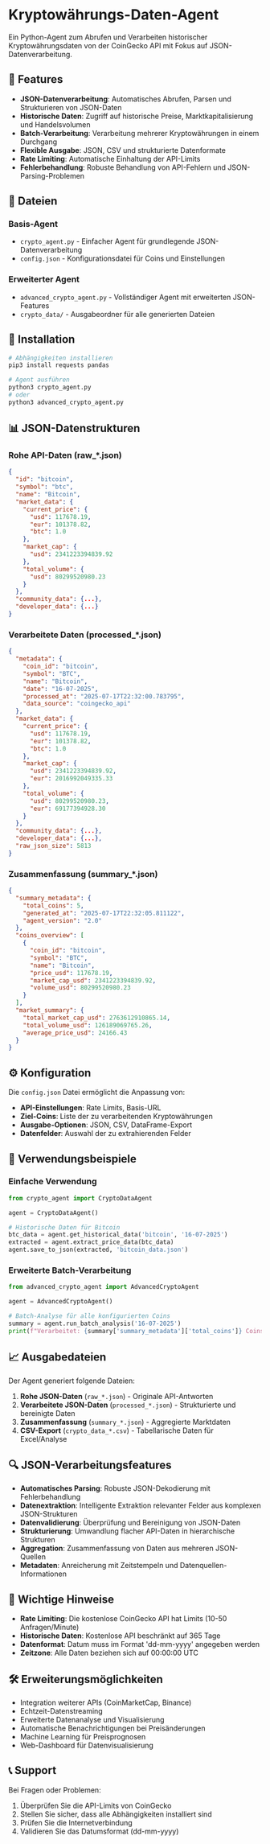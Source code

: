 # Kryptowährungs-Daten-Agent

Ein Python-Agent zum Abrufen und Verarbeiten historischer Kryptowährungsdaten von der CoinGecko API mit Fokus auf JSON-Datenverarbeitung.

## 🚀 Features

- **JSON-Datenverarbeitung**: Automatisches Abrufen, Parsen und Strukturieren von JSON-Daten
- **Historische Daten**: Zugriff auf historische Preise, Marktkapitalisierung und Handelsvolumen
- **Batch-Verarbeitung**: Verarbeitung mehrerer Kryptowährungen in einem Durchgang
- **Flexible Ausgabe**: JSON, CSV und strukturierte Datenformate
- **Rate Limiting**: Automatische Einhaltung der API-Limits
- **Fehlerbehandlung**: Robuste Behandlung von API-Fehlern und JSON-Parsing-Problemen

## 📁 Dateien

### Basis-Agent

- `crypto_agent.py` - Einfacher Agent für grundlegende JSON-Datenverarbeitung
- `config.json` - Konfigurationsdatei für Coins und Einstellungen

### Erweiterter Agent

- `advanced_crypto_agent.py` - Vollständiger Agent mit erweiterten JSON-Features
- `crypto_data/` - Ausgabeordner für alle generierten Dateien

## 🔧 Installation

```bash
# Abhängigkeiten installieren
pip3 install requests pandas

# Agent ausführen
python3 crypto_agent.py
# oder
python3 advanced_crypto_agent.py
```

## 📊 JSON-Datenstrukturen

### Rohe API-Daten (raw_*.json)

```json
{
  "id": "bitcoin",
  "symbol": "btc", 
  "name": "Bitcoin",
  "market_data": {
    "current_price": {
      "usd": 117678.19,
      "eur": 101378.82,
      "btc": 1.0
    },
    "market_cap": {
      "usd": 2341223394839.92
    },
    "total_volume": {
      "usd": 80299520980.23
    }
  },
  "community_data": {...},
  "developer_data": {...}
}
```

### Verarbeitete Daten (processed_*.json)

```json
{
  "metadata": {
    "coin_id": "bitcoin",
    "symbol": "BTC",
    "name": "Bitcoin",
    "date": "16-07-2025",
    "processed_at": "2025-07-17T22:32:00.783795",
    "data_source": "coingecko_api"
  },
  "market_data": {
    "current_price": {
      "usd": 117678.19,
      "eur": 101378.82,
      "btc": 1.0
    },
    "market_cap": {
      "usd": 2341223394839.92,
      "eur": 2016992049335.33
    },
    "total_volume": {
      "usd": 80299520980.23,
      "eur": 69177394928.30
    }
  },
  "community_data": {...},
  "developer_data": {...},
  "raw_json_size": 5813
}
```

### Zusammenfassung (summary_*.json)

```json
{
  "summary_metadata": {
    "total_coins": 5,
    "generated_at": "2025-07-17T22:32:05.811122",
    "agent_version": "2.0"
  },
  "coins_overview": [
    {
      "coin_id": "bitcoin",
      "symbol": "BTC",
      "name": "Bitcoin",
      "price_usd": 117678.19,
      "market_cap_usd": 2341223394839.92,
      "volume_usd": 80299520980.23
    }
  ],
  "market_summary": {
    "total_market_cap_usd": 2763612910865.14,
    "total_volume_usd": 126189069765.26,
    "average_price_usd": 24166.43
  }
}
```

## ⚙️ Konfiguration

Die `config.json` Datei ermöglicht die Anpassung von:

- **API-Einstellungen**: Rate Limits, Basis-URL
- **Ziel-Coins**: Liste der zu verarbeitenden Kryptowährungen
- **Ausgabe-Optionen**: JSON, CSV, DataFrame-Export
- **Datenfelder**: Auswahl der zu extrahierenden Felder

## 🎯 Verwendungsbeispiele

### Einfache Verwendung

```python
from crypto_agent import CryptoDataAgent

agent = CryptoDataAgent()

# Historische Daten für Bitcoin
btc_data = agent.get_historical_data('bitcoin', '16-07-2025')
extracted = agent.extract_price_data(btc_data)
agent.save_to_json(extracted, 'bitcoin_data.json')
```

### Erweiterte Batch-Verarbeitung

```python
from advanced_crypto_agent import AdvancedCryptoAgent

agent = AdvancedCryptoAgent()

# Batch-Analyse für alle konfigurierten Coins
summary = agent.run_batch_analysis('16-07-2025')
print(f"Verarbeitet: {summary['summary_metadata']['total_coins']} Coins")
```

## 📈 Ausgabedateien

Der Agent generiert folgende Dateien:

1. **Rohe JSON-Daten** (`raw_*.json`) - Originale API-Antworten
2. **Verarbeitete JSON-Daten** (`processed_*.json`) - Strukturierte und bereinigte Daten
3. **Zusammenfassung** (`summary_*.json`) - Aggregierte Marktdaten
4. **CSV-Export** (`crypto_data_*.csv`) - Tabellarische Daten für Excel/Analyse

## 🔍 JSON-Verarbeitungsfeatures

- **Automatisches Parsing**: Robuste JSON-Dekodierung mit Fehlerbehandlung
- **Datenextraktion**: Intelligente Extraktion relevanter Felder aus komplexen JSON-Strukturen
- **Datenvalidierung**: Überprüfung und Bereinigung von JSON-Daten
- **Strukturierung**: Umwandlung flacher API-Daten in hierarchische Strukturen
- **Aggregation**: Zusammenfassung von Daten aus mehreren JSON-Quellen
- **Metadaten**: Anreicherung mit Zeitstempeln und Datenquellen-Informationen

## 🚨 Wichtige Hinweise

- **Rate Limiting**: Die kostenlose CoinGecko API hat Limits (10-50 Anfragen/Minute)
- **Historische Daten**: Kostenlose API beschränkt auf 365 Tage
- **Datenformat**: Datum muss im Format 'dd-mm-yyyy' angegeben werden
- **Zeitzone**: Alle Daten beziehen sich auf 00:00:00 UTC

## 🛠️ Erweiterungsmöglichkeiten

- Integration weiterer APIs (CoinMarketCap, Binance)
- Echtzeit-Datenstreaming
- Erweiterte Datenanalyse und Visualisierung
- Automatische Benachrichtigungen bei Preisänderungen
- Machine Learning für Preisprognosen
- Web-Dashboard für Datenvisualisierung

## 📞 Support

Bei Fragen oder Problemen:

1. Überprüfen Sie die API-Limits von CoinGecko
2. Stellen Sie sicher, dass alle Abhängigkeiten installiert sind
3. Prüfen Sie die Internetverbindung
4. Validieren Sie das Datumsformat (dd-mm-yyyy)
